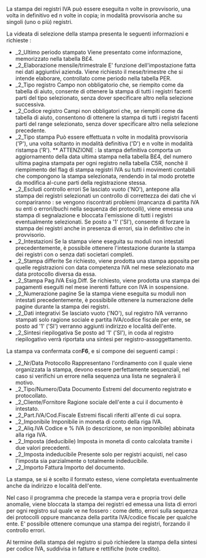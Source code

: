 La stampa dei registri IVA può essere eseguita n volte in provvisorio, una volta in definitivo ed n volte in copia; in modalità provvisoria anche su singoli (uno o più) registri.

La videata di selezione della stampa presenta le seguenti informazioni e richieste : 
 * _2_Ultimo periodo stampato Viene presentato come informazione, memorizzato nella tabella B£4.
 * _2_Elaborazione mensile/trimestrale E' funzione dell'impostazione fatta nei dati aggiuntivi azienda. Viene richiesto il mese/trimestre che si intende elaborare, controllato come periodo nella tabella PER.
 * _2_Tipo registro Campo non obbligatorio che, se riempito come da tabella di aiuto, consente di ottenere la stampa di tutti i registri facenti parti del tipo selezionato, senza dover specificare altro nella selezione successiva.
 * _2_Codice registro Campi non obbligatori che, se riempiti come da tabella di aiuto, consentono di ottenere la stampa di tutti i registri facenti parti del range selezionato, senza dover specificare altro nella selezione precedente.
 * _2_Tipo stampa Può essere effettuata n volte in modalità provvisoria ('P'), una volta soltanto in modalità definitiva ('D') e n volte in modalità ristampa ('R').
 ** ATTENZIONE :  la stampa definitiva comporta un aggiornamento della data ultima stampa nella tabella B£4, del numero ultima pagina stampata per ogni registro nella tabella C5R, nonchè il riempimento del flag di stampa registri IVA su tutti i movimenti contabili che compongono la stampa selezionata, rendendo in tal modo protette da modifica al-cune parti della registrazione stessa.
 * _2_Escludi controllo errori Se lasciato vuoto ('NO'), antepone alla stampa dei registri selezionati un controllo di correttezza dei dati che vi compariranno :  se vengono riscontrati problemi (mancanza di partita IVA su enti o errori/buchi nella sequenza dei protocolli), viene emessa una stampa di segnalazione e bloccata l'emissione di tutti i registri eventualmente selezionati. Se posto a '1' ('SI'), consente di forzare la stampa dei registri anche in presenza di errori, sia in definitivo che in provvisorio.
 * _2_Intestazioni Se la stampa viene eseguita su moduli non intestati precedentemente, è possibile ottenere l'intestazione durante la stampa dei registri con o senza dati societari completi.
 * _2_Stampa differite Se richiesto, viene prodotta una stampa apposita per quelle registrazioni con data competenza IVA nel mese selezionato ma data protocollo diversa da essa.
 * _2_Stampa Pag.IVA Esig.Diff. Se richiesto, viene prodotta una stampa dei pagamenti eseguiti nel mese inerenti fatture con IVA in sospensione.
 * _2_Numerazione pagine Se la stampa viene eseguita su moduli non intestati precedentemente, è possibibile ottenere la numerazione delle pagine durante la stampa dei registri.
 * _2_Dati integrativi Se lasciato vuoto ('NO'), sul registro IVA verranno stampati solo ragione sociale e partita IVA/codice fiscale per ente, se posto ad '1' ('SI') verranno aggiunti indirizzo e località dell'ente.
 * _2_Sintesi riepilogativa Se posto ad '1' ('SI'), in coda al registro riepilogativo verrà riportata una sintesi per registro-assoggettamento.

 La stampa va confermata con**F6**, e si compone dei seguenti campi : 
 * _2_Nr/Data Protocollo Rappresentano l'ordinamento con il quale viene organizzata la stampa, devono essere perfettamente sequenziali, nel caso si verifichi un errore nella sequenza una lista ne segnalerà il motivo.
 * _2_Tipo/Numero/Data Documento Estremi del documento registrato e protocollato.
 * _2_Cliente/Fornitore Ragione sociale dell'ente a cui il documento è intestato.
 * _2_Part.IVA/Cod.Fiscale Estremi fiscali riferiti all'ente di cui sopra.
 * _2_Imponibile Imponibile in moneta di conto della riga IVA.
 * _2_Aliq.IVA Codice e % IVA (o descrizione, se non imponibile) abbinata alla riga IVA.
 * _2_Imposta (deducibile) Imposta in moneta di conto calcolata tramite i due valori precedenti.
 * _2_Imposta indeducibile Presente solo per registri acquisti, nel caso l'imposta sia parzialmente o totalmente indeducibile.
 * _2_Importo Fattura Importo del documento.

La stampa, se si è scelto il formato esteso, viene completata eventualmente anche da indirizzo e località dell'ente.

Nel caso il programma che precede la stampa vera e propria trovi delle anomalie, viene bloccata la stampa dei registri ed emessa una lista di errori per ogni registro sul quale ve ne fossero :  come detto, errori sulla sequenza dei protocolli oppure mancanza della partita IVA/codice fiscale per qualche ente.
E' possibile ottenere comunque una stampa dei registri, forzando il controllo errori.

Al termine della stampa del registro si può richiedere la stampa della sintesi per codice IVA, suddivisa in fatture e rettifiche (note credito).
